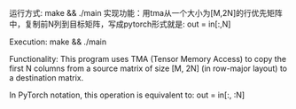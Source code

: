 运行方式: make && ./main
实现功能：用tma从一个大小为[M,2N]的行优先矩阵中，复制前N列到目标矩阵，写成pytorch形式就是: out = in[:,N]


Execution:
make && ./main

Functionality:
This program uses TMA (Tensor Memory Access) to copy the first N columns from a source matrix of size [M, 2N] (in row-major layout) to a destination matrix.

In PyTorch notation, this operation is equivalent to:
out = in[:, :N]